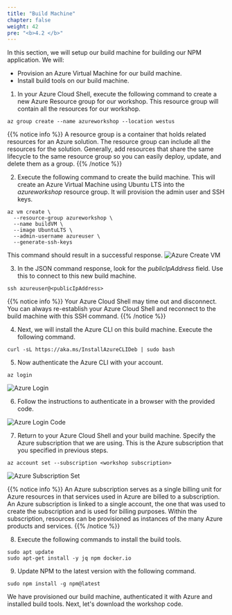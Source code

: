 ```yaml
---
title: "Build Machine"
chapter: false
weight: 42
pre: "<b>4.2 </b>"
---
```


In this section, we will setup our build machine for building our NPM application. We will:

- Provision an Azure Virtual Machine for our build machine.
- Install build tools on our build machine.

1. In your Azure Cloud Shell, execute the following command to create a new Azure Resource group for our workshop. This resource group will contain all the resources for our workshop.

``
az group create --name azureworkshop --location westus
``

{{% notice info %}}
A resource group is a container that holds related resources for an Azure solution. The resource group can include all the resources for the solution. Generally, add resources that share the same lifecycle to the same resource group so you can easily deploy, update, and delete them as a group.
{{% /notice %}}

2. Execute the following command to create the build machine. This will create an Azure Virtual Machine using Ubuntu LTS into the _azureworkshop_ resource group. It will provision the admin user and SSH keys.

```
az vm create \
  --resource-group azureworkshop \
  --name buildVM \
  --image UbuntuLTS \
  --admin-username azureuser \
  --generate-ssh-keys
```

This command should result in a successful response.
![Azure Create VM](/images/azure-vm-create.png)

3. In the JSON command response, look for the _publicIpAddress_ field. Use this to connect to this new build machine.


```
ssh azureuser@<publicIpAddress>
```

{{% notice info %}}
Your Azure Cloud Shell may time out and disconnect. You can always re-establish your Azure Cloud Shell and reconnect to the build machine with this SSH command.
{{% /notice %}}

4. Next, we will install the Azure CLI on this build machine. Execute the following command.

``
curl -sL https://aka.ms/InstallAzureCLIDeb | sudo bash
``

5. Now authenticate the Azure CLI with your account. 

``
az login
``

![Azure Login](/images/azure-az-login.png)

6. Follow the instructions to authenticate in a browser with the provided code.

![Azure Login Code](/images/azure-az-login-code.png)

7. Return to your Azure Cloud Shell and your build machine. Specify the Azure subscription that we are using. This is the Azure subscription that you specified in previous steps.

``
az account set --subscription <workshop subscription>
``

![Azure Subscription Set](/images/azure-az-subscription.png)

{{% notice info %}}
An Azure subscription serves as a single billing unit for Azure resources in that services used in Azure are billed to a subscription. An Azure subscription is linked to a single account, the one that was used to create the subscription and is used for billing purposes. Within the subscription, resources can be provisioned as instances of the many Azure products and services.
{{% /notice %}}

8. Execute the following commands to install the build tools.

```
sudo apt update
sudo apt-get install -y jq npm docker.io
```

9. Update NPM to the latest version with the following command.

``
sudo npm install -g npm@latest
``

We have provisioned our build machine, authenticated it with Azure and installed build tools. Next, let's download the workshop code.



